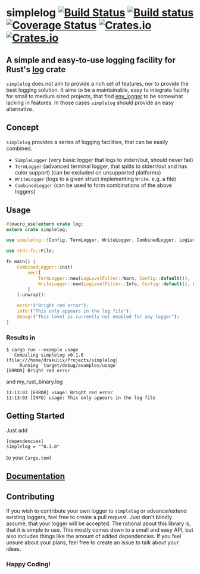 # simplelog [![Build Status](https://travis-ci.org/Drakulix/simplelog.rs.svg?branch=master)](https://travis-ci.org/Drakulix/simplelog.rs) [![Build status](https://ci.appveyor.com/api/projects/status/mgmc2ro2d2pj5v04?svg=true)](https://ci.appveyor.com/project/Drakulix/simplelog-rs) [![Coverage Status](https://coveralls.io/repos/github/Drakulix/simplelog.rs/badge.svg?branch=master)](https://coveralls.io/github/Drakulix/simplelog.rs?branch=master) [![Crates.io](https://img.shields.io/crates/v/simplelog.svg)](https://crates.io/crates/simplelog) [![Crates.io](https://img.shields.io/crates/l/simplelog.svg)](https://crates.io/crates/simplelog)
## A simple and easy-to-use logging facility for Rust's [log](https://crates.io/crates/log) crate

`simplelog` does not aim to provide a rich set of features, nor to provide the
best logging solution. It aims to be a maintainable, easy to integrate facility
for small to medium sized projects, that find [env_logger](https://crates.io/crates/env_logger)
to be somewhat lacking in features. In those cases `simplelog` should provide an
easy alternative.

## Concept
`simplelog` provides a series of logging facilities, that can be easily combined.

- `SimpleLogger` (very basic logger that logs to stderr/out, should never fail)
- `TermLogger` (advanced terminal logger, that splits to stderr/out and has color support) (can be excluded on unsupported platforms)
- `WriteLogger` (logs to a given struct implementing `Write`. e.g. a file)
- `CombinedLogger` (can be used to form combinations of the above loggers)

## Usage
```rust
#[macro_use]extern crate log;
extern crate simplelog;

use simplelog::{Config, TermLogger, WriteLogger, CombinedLogger, LogLevelFilter};

use std::fs::File;

fn main() {
    CombinedLogger::init(
        vec![
            TermLogger::new(LogLevelFilter::Warn, Config::default()),
            WriteLogger::new(LogLevelFilter::Info, Config::default(), File::create("my_rust_binary.log").unwrap()),
        ]
    ).unwrap();

    error!("Bright red error");
    info!("This only appears in the log file");
    debug!("This level is currently not enabled for any logger");
}
```

### Results in
```
$ cargo run --example usage
   Compiling simplelog v0.1.0 (file:///home/drakulix/Projects/simplelog)
     Running `target/debug/examples/usage`
[ERROR] Bright red error
```
and my_rust_binary.log
```
11:13:03 [ERROR] usage: Bright red error
11:13:03 [INFO] usage: This only appears in the log file
```

## Getting Started

Just add
```
[dependencies]
simplelog = "^0.3.0"
```
to your `Cargo.toml`

## [Documentation](https://docs.rs/simplelog/)

## Contributing
If you wish to contribute your own logger to `simplelog` or advance/extend existing loggers,
feel free to create a pull request. Just don't blindly assume, that your logger will be accepted.
The rational about this library is, that it is simple to use. This mostly comes down to a small
and easy API, but also includes things like the amount of added dependencies. If you feel unsure
about your plans, feel free to create an issue to talk about your ideas.

### Happy Coding!
